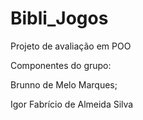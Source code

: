 # Bibli_Jogos
Projeto de avaliação em POO

Componentes do grupo:

Brunno de Melo Marques;

Igor Fabrício de Almeida Silva
